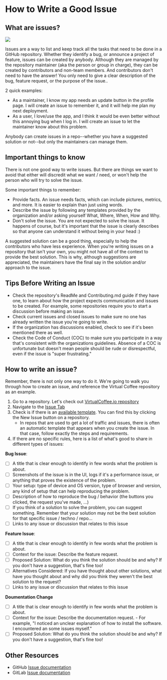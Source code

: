 # How to Write a Good Issue

## What are issues?
![](https://media.giphy.com/media/l0Hlxr9SGCcw4wHS0/giphy.gif?cid=ecf05e479vadpfiew88x5p9xexl54sgthscqw7c1ejf47hvb&rid=giphy.gif&ct=g)

Issues are a way to list and keep track all the tasks that need to be done in a GitHub repository.
Whether they identify a bug, or announce a project of feature, issues can be created by anybody. 
Although they are managed by the repository maintainer (aka the person or group in charge), they can be created by contributors and non-team members. And contributors don't need to have the answer! You only need to give a clear description of the bug, feature request, or the purpose of the issue..

2 quick examples:
- As a maintainer, I know my app needs an update button in the profile page. I will
create an issue to remember it, and it will help me plan my next deployment.
- As a user, I love/use the app, and I think it would be even better without this annoying 
bug when I log in. I will create an issue to let the maintainer know about this problem.

Anybody can create issues in a repo--whether you have a suggested solution or not--but only the maintainers can manage them.

## Important things to know
There is not one good way to write issues. But there are things we want to avoid that
either will discredit what we want / need, or won't help the person who will try to solve the 
issue.

Some important things to remember:
- Provide facts. An issue needs facts, which can include pictures, metrics, and more. It is easier to explain than just using
words.
- Describe the issue by following any templates provided by the organization and/or asking yourself What, Where, When, How and Why.
- Don't solve the issue. You are not expected to solve the issue. It happens of course, but it's important that the issue is clearly describes so that anyone can understand it without being in your head :)

A suggested solution can be a good thing, especially to help the contributors who have less
experience. When you're writing issues on a repository that isn't your own, you might not have all of the context to provide the best solution. This is why, although suggestions are appreciated, the maintainers have the final say in the solution and/or approach to the issue.

## Tips Before Writing an Issue
- Check the repository's ReadMe and Contributing.md guide if they have one, to learn about how the project expects communication and issues to be created. For example, some repositories require you to start a discussion before making an issue.
- Check current issues and closed issues to make sure no one has already written the issue you're going to write.
- If the organization has discussions enabled, check to see if it's been mentioned there as well.
- Check the Code of Conduct (COC) to make sure you participate in a way that's consistent with the organizations guidelines. Absence of a COC is unfortunate but doesn't mean people should be rude or disrespectful, even if the issue is "super frustrating."

## How to write an issue?
Remember, there is not only one way to do it. We're going to walk you through how to create an issue, and reference the Virtual Coffee repository as an example.

1. Go to a repository. Let's check out [VirtualCoffee.io repository](https://github.com/Virtual-Coffee/virtualcoffee.io/)
2. Navigate to the [Issue Tab](https://github.com/Virtual-Coffee/virtualcoffee.io/issues/)
3. Check is if there is an [available template](https://github.com/Virtual-Coffee/virtualcoffee.io/issues/new/choose). You can find this by clicking the New Issue button on a repository. 
      - In repos that are used to get a lot of traffic and issues, there is often an automatic template that 
        appears when you create the issue. In that case, follow exactly the steps and requirements.
4. If there are no specific rules, here is a list of what's good to share in different types of issues:

**Bug Issue**:
- [ ] A title that is clear enough to identify in few words what the problem is about.
- [ ] Screenshots of the issue is in the UI, logs if it's a performance issue, or anything that proves
      the existence of the problem.
- [ ] Your setup: type of device and OS version, type of browser and version, any kind of setup
      that can help reproducing the problem.
- [ ] Description of how to reproduce the bug / behavior (the buttons you clicked, the request you've 
     made, ...)
- [ ] If you think of a solution to solve the problem, you can suggest something. Remember that your 
 solution may not be the best solution for that specific issue / techno / repo...
- [ ] Links to any issue or discussion that relates to this issue

**Feature Issue**:
- [ ] A title that is clear enough to identify in few words what the problem is about.
- [ ] Context for the issue: Describe the feature request.
- [ ] Proposed Solution: What do you think the solution should be and why? If you don't have a suggestion, that's fine too!
- [ ] Alternatives Considered: If you have thought about other solutions, what have you thought about and why did you think they weren't the best solution to the request? 
- [ ] Links to any issue or discussion that relates to this issue

**Doumentation Change**
- [ ] A title that is clear enough to identify in few words what the problem is about.
- [ ] Context for the issue: Describe the documentation request.
          - For example, "I noticed an unclear explanation of how to install the software. I encountered an some issues myself."
- [ ] Proposed Solution: What do you think the solution should be and why? If you don't have a suggestion, that's fine too!

## Other Resources
- GitHub [Issue documentation](https://docs.github.com/en/issues/tracking-your-work-with-issues/creating-an-issue)
- GitLab [Issue documentation](https://docs.gitlab.com/ee/user/project/issues/)
